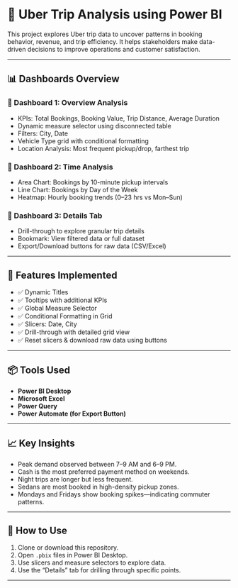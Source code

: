 # 🚖 Uber Trip Analysis using Power BI

This project explores Uber trip data to uncover patterns in booking behavior, revenue, and trip efficiency. It helps stakeholders make data-driven decisions to improve operations and customer satisfaction.

---

## 📊 Dashboards Overview

### 📌 Dashboard 1: Overview Analysis
- KPIs: Total Bookings, Booking Value, Trip Distance, Average Duration
- Dynamic measure selector using disconnected table
- Filters: City, Date
- Vehicle Type grid with conditional formatting
- Location Analysis: Most frequent pickup/drop, farthest trip

### 📌 Dashboard 2: Time Analysis
- Area Chart: Bookings by 10-minute pickup intervals
- Line Chart: Bookings by Day of the Week
- Heatmap: Hourly booking trends (0–23 hrs vs Mon–Sun)

### 📌 Dashboard 3: Details Tab
- Drill-through to explore granular trip details
- Bookmark: View filtered data or full dataset
- Export/Download buttons for raw data (CSV/Excel)

---

## 🧩 Features Implemented
- ✅ Dynamic Titles
- ✅ Tooltips with additional KPIs
- ✅ Global Measure Selector
- ✅ Conditional Formatting in Grid
- ✅ Slicers: Date, City
- ✅ Drill-through with detailed grid view
- ✅ Reset slicers & download raw data using buttons

---

## 📦 Tools Used
- **Power BI Desktop**
- **Microsoft Excel**
- **Power Query**
- **Power Automate (for Export Button)**

---

## 📈 Key Insights
- Peak demand observed between 7–9 AM and 6–9 PM.
- Cash is the most preferred payment method on weekends.
- Night trips are longer but less frequent.
- Sedans are most booked in high-density pickup zones.
- Mondays and Fridays show booking spikes—indicating commuter patterns.

---

## 📎 How to Use
1. Clone or download this repository.
2. Open `.pbix` files in Power BI Desktop.
3. Use slicers and measure selectors to explore data.
4. Use the “Details” tab for drilling through specific points.

---
